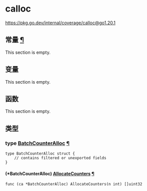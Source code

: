 # calloc

https://pkg.go.dev/internal/coverage/calloc@go1.20.1






## 常量 [¶](https://pkg.go.dev/internal/coverage/calloc@go1.20.1#pkg-constants)

This section is empty.

## 变量

This section is empty.

## 函数

This section is empty.

## 类型

### type [BatchCounterAlloc](https://cs.opensource.google/go/go/+/go1.20.1:src/internal/coverage/calloc/batchcounteralloc.go;l=13) [¶](https://pkg.go.dev/internal/coverage/calloc@go1.20.1#BatchCounterAlloc)

```
type BatchCounterAlloc struct {
	// contains filtered or unexported fields
}
```

#### (*BatchCounterAlloc) [AllocateCounters](https://cs.opensource.google/go/go/+/go1.20.1:src/internal/coverage/calloc/batchcounteralloc.go;l=17) [¶](https://pkg.go.dev/internal/coverage/calloc@go1.20.1#BatchCounterAlloc.AllocateCounters)

```
func (ca *BatchCounterAlloc) AllocateCounters(n int) []uint32
```